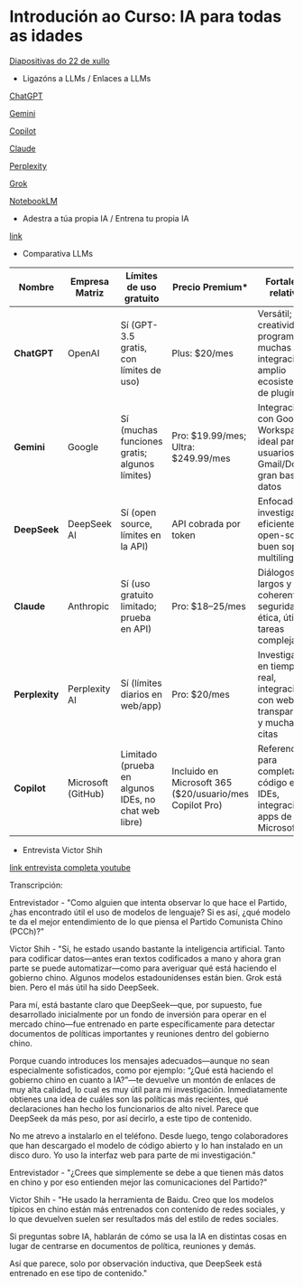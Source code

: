 # Introdución ao Curso: IA para todas as idades

[comment]: <> (this is a comment)

[Diapositivas do 22 de xullo](slides22.pdf)

- Ligazóns a LLMs / Enlaces a LLMs

[ChatGPT](https://chatgpt.com)

[Gemini](https://gemini.google.com/)

[Copilot](https://copilot.microsoft.com/)

[Claude](https://claude.ai/)

[Perplexity](https://www.perplexity.ai/)

[Grok](https://x.ai/)

[NotebookLM](https://notebooklm.google/)

- Adestra a túa propia IA / Entrena tu propia IA

[link](https://machinelearningforkids.co.uk/?lang=es#!/welcome)

- Comparativa LLMs


| Nombre         | Empresa Matriz        | Límites de uso gratuito                             | Precio Premium*                         | Fortalezas relativas                                                                   |
|----------------|----------------------|-----------------------------------------------------|----------------------------------------|----------------------------------------------------------------------------------------|
| **ChatGPT**    | OpenAI               | Sí (GPT-3.5 gratis, con límites de uso)             | Plus: $20/mes                          | Versátil; creatividad, programación, muchas integraciones, amplio ecosistema de plugins |
| **Gemini**     | Google               | Sí (muchas funciones gratis; algunos límites)        | Pro: $19.99/mes; Ultra: $249.99/mes    | Integración con Google Workspace, ideal para usuarios de Gmail/Docs, gran base de datos  |
| **DeepSeek**   | DeepSeek AI          | Sí (open source, límites en la API)                 | API cobrada por token                  | Enfocado en investigación, eficiente, open-source, buen soporte multilingüe             |
| **Claude**     | Anthropic            | Sí (uso gratuito limitado; prueba en API)            | Pro: $18–25/mes                        | Diálogos largos y coherentes, seguridad y ética, útil para tareas complejas              |
| **Perplexity** | Perplexity AI        | Sí (límites diarios en web/app)                     | Pro: $20/mes                           | Investigación en tiempo real, integración con web, transparencia y muchas citas          |
| **Copilot**    | Microsoft (GitHub)   | Limitado (prueba en algunos IDEs, no chat web libre) | Incluido en Microsoft 365 ($20/usuario/mes Copilot Pro) | Referencia para completar código en IDEs, integración en apps de Microsoft               |

- Entrevista Victor Shih

[link entrevista completa youtube](https://www.youtube.com/watch?v=b1TeeIG6Uaw)

Transcripción: 

Entrevistador - "Como alguien que intenta observar lo que hace el Partido, ¿has encontrado útil el uso de modelos de lenguaje? Si es así, ¿qué modelo te da el mejor entendimiento de lo que piensa el Partido Comunista Chino (PCCh)?"

Victor Shih - "Sí, he estado usando bastante la inteligencia artificial. Tanto para codificar datos—antes eran textos codificados a mano y ahora gran parte se puede automatizar—como para averiguar qué está haciendo el gobierno chino. Algunos modelos estadounidenses están bien. Grok está bien. Pero el más útil ha sido DeepSeek.

Para mí, está bastante claro que DeepSeek—que, por supuesto, fue desarrollado inicialmente por un fondo de inversión para operar en el mercado chino—fue entrenado en parte específicamente para detectar documentos de políticas importantes y reuniones dentro del gobierno chino.

Porque cuando introduces los mensajes adecuados—aunque no sean especialmente sofisticados, como por ejemplo: “¿Qué está haciendo el gobierno chino en cuanto a IA?”—te devuelve un montón de enlaces de muy alta calidad, lo cual es muy útil para mi investigación. Inmediatamente obtienes una idea de cuáles son las políticas más recientes, qué declaraciones han hecho los funcionarios de alto nivel. Parece que DeepSeek da más peso, por así decirlo, a este tipo de contenido.

No me atrevo a instalarlo en el teléfono. Desde luego, tengo colaboradores que han descargado el modelo de código abierto y lo han instalado en un disco duro. Yo uso la interfaz web para parte de mi investigación."

Entrevistador - "¿Crees que simplemente se debe a que tienen más datos en chino y por eso entienden mejor las comunicaciones del Partido?"

Victor Shih - "He usado la herramienta de Baidu. Creo que los modelos típicos en chino están más entrenados con contenido de redes sociales, y lo que devuelven suelen ser resultados más del estilo de redes sociales.

Si preguntas sobre IA, hablarán de cómo se usa la IA en distintas cosas en lugar de centrarse en documentos de política, reuniones y demás.

Así que parece, solo por observación inductiva, que DeepSeek está entrenado en ese tipo de contenido."
